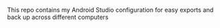 This repo contains my Android Studio configuration for easy exports and back up across different computers